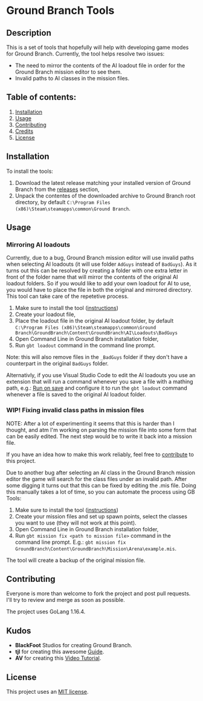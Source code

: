 # Ground Branch Tools

## Description

This is a set of tools that hopefully will help with developing game modes for
Ground Branch. Currently, the tool helps resolve two issues:

* The need to mirror the contents of the AI loadout file in order for the Ground
Branch mission editor to see them.
* Invalid paths to AI classes in the mission files.

## Table of contents:

1. [Installation](#installation)
2. [Usage](#usage)
3. [Contributing](#contributing)
4. [Credits](#credits)
5. [License](#license)

## Installation

To install the tools:

1. Download the latest release matching your installed version of Ground Branch
from the [releases](https://github.com/JakBaranowski/gb-tools/releases) section,
2. Unpack the contentes of the downloaded archive to Ground Branch root 
directory, by default `C:\Program Files (x86)\Steam\steamapps\common\Ground Branch`.

## Usage

### Mirroring AI loadouts

Currently, due to a bug, Ground Branch mission editor will use invalid paths when
selecting AI loadouts (it will use folder `AdGuys` instead of `BadGuys`). As it 
turns out this can be resolved by creating a folder with one extra letter in front
of the folder name that will mirror the contents of the original AI loadout folders.
So if you would like to add your own loadout for AI to use, you would have to place
the file in both the original and mirrored directory. This tool can take care of
the repetetive process. 

1. Make sure to install the tool ([instructions](#installation))
2. Create your loadout file,
2. Place the loadout file in the original AI loadout folder, by default 
`C:\Program Files (x86)\Steam\steamapps\common\Ground Branch\GroundBranch\Content\GroundBranch\AI\Loadouts\BadGuys`
3. Open Command Line in Ground Branch installation folder,
4. Run `gbt loadout` command in the command line prompt.

Note: this will also remove files in the `_BadGuys` folder if they don't have a 
counterpart in the original `BadGuys` folder.

Alternativly, if you use Visual Studio Code to edit the AI loadouts you use an
extension that will run a command whenever you save a file with a mathing path,
e.g.: [Run on save](https://marketplace.visualstudio.com/items?itemName=emeraldwalk.RunOnSave)
and configure it to run the `gbt loadout` command whenever a file is saved to the 
original AI loadout folder. 

### WIP! Fixing invalid class paths in mission files

NOTE: After a lot of experimenting it seems that this is harder than I thought,
and atm I'm working on parsing the mission file into some form that can be easily
edited. The next step would be to write it back into a mission file.

If you have an idea how to make this work reliably, feel free to 
[contribute](#Contributing) to this project.

Due to another bug after selecting an AI class in the Ground Branch mission editor
the game will search for the class files under an invalid path. After some digging
it turns out that this can be fixed by editing the .mis file. Doing this manually
takes a lot of time, so you can automate the process using GB Tools:

1. Make sure to install the tool ([instructions](#installation))
2. Create your mission files and set up spawn points, select the classes you want
to use (they will not work at this point).
3. Open Command Line in Ground Branch installation folder,
4. Run `gbt mission fix <path to mission file>` command in the command line prompt. 
E.g.: `gbt mission fix GroundBranch\Content\GroundBranch\Mission\Arena\example.mis`.

The tool will create a backup of the original mission file.

## Contributing

Everyone is more than welcome to fork the project and post pull requests. I'll try
to review and merge as soon as possible.

The project uses GoLang 1.16.4.

## Kudos

* **BlackFoot** Studios for creating Ground Branch.
* **tjl** for creating this awesome 
[Guide](https://steamcommunity.com/sharedfiles/filedetails/?id=2461956424).
* **AV** for creating this [Video Tutorial](https://www.youtube.com/playlist?list=PLle5osICJhZJwHxGOb1iBXoyu_uk9yXMY).

## License

This project uses an [MIT license](license.md).
